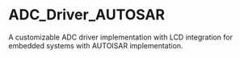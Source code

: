 # ADC_Driver_AUTOSAR
A customizable ADC driver implementation with LCD integration for embedded systems with AUTOISAR implementation.
